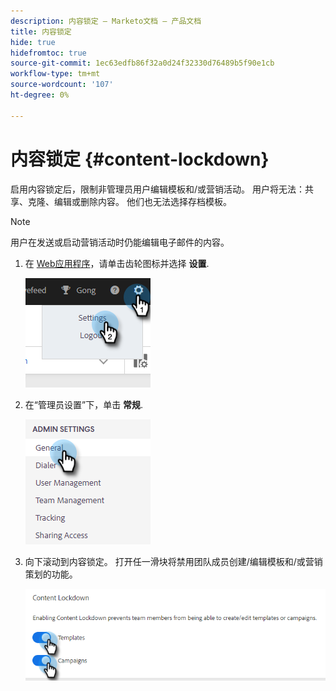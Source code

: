 ```yaml
---
description: 内容锁定 — Marketo文档 — 产品文档
title: 内容锁定
hide: true
hidefromtoc: true
source-git-commit: 1ec63edfb86f32a0d24f32330d76489b5f90e1cb
workflow-type: tm+mt
source-wordcount: '107'
ht-degree: 0%

---
```


# 内容锁定 {#content-lockdown}

启用内容锁定后，限制非管理员用户编辑模板和/或营销活动。 用户将无法：共享、克隆、编辑或删除内容。 他们也无法选择存档模板。

>[!NOTE]
>
>用户在发送或启动营销活动时仍能编辑电子邮件的内容。

1. 在 [Web应用程序](https://toutapp.com/login)，请单击齿轮图标并选择 **设置**.

   ![](assets/content-lockdown-1.png)

1. 在“管理员设置”下，单击 **常规**.

   ![](assets/content-lockdown-2.png)

1. 向下滚动到内容锁定。 打开任一滑块将禁用团队成员创建/编辑模板和/或营销策划的功能。

   ![](assets/content-lockdown-3.png)
